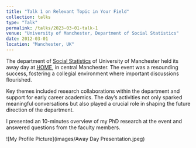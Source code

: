 ```yaml
---
title: "Talk 1 on Relevant Topic in Your Field"
collection: talks
type: "Talk"
permalink: /talks/2023-03-01-talk-1
venue: "University of Manchester, Department of Social Statistics"
date: 2012-03-01
location: "Manchester, UK"
---
```


The department of [Social Statistics](https://www.socialsciences.manchester.ac.uk/social-statistics/) of University of Manchester held its away day at [HOME](https://homemcr.org/), in central Manchester. The event was a resounding success, fostering a collegial environment where important discussions flourished. 

Key themes included research collaborations within the department and support for early career academics. The day’s activities not only sparked meaningful conversations but also played a crucial role in shaping the future direction of the department.

I presented an 10-minutes overview of my PhD research at the event and answered questions from the faculty members.

![My Profile Picture](images/Away Day Presentation.jpeg)
